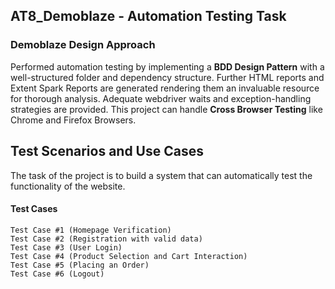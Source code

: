 ## AT8_Demoblaze - Automation Testing Task

### Demoblaze Design Approach 
Performed automation testing by implementing a **BDD Design Pattern** with a well-structured folder and dependency structure. Further HTML reports and Extent Spark Reports are generated rendering them an invaluable resource for thorough analysis. Adequate webdriver waits and exception-handling strategies are provided. This project can handle **Cross Browser Testing** like Chrome and Firefox Browsers. 

## Test Scenarios and Use Cases
The task of the project is to build a system that can automatically test the functionality of the website. 
#### Test Cases
```
Test Case #1 (Homepage Verification)
Test Case #2 (Registration with valid data)
Test Case #3 (User Login)
Test Case #4 (Product Selection and Cart Interaction)
Test Case #5 (Placing an Order)
Test Case #6 (Logout)
```
